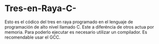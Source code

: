 # Tres-en-Raya-C-
Esto es el códico del tres en raya programado en el lenguaje de programación de alto nivel llamado C. Este a diferéncia de otros actua por memoria. 
Para poderlo ejecutar es necesario utilizar un compilador. Es recomendable usar el GCC.
